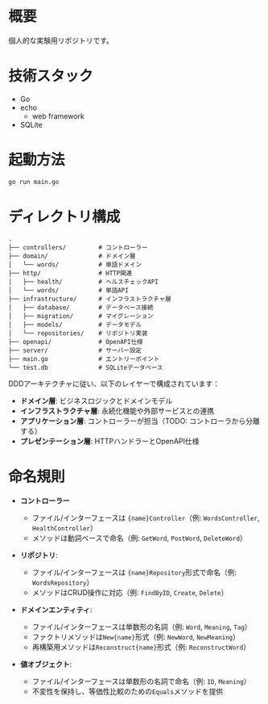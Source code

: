 # 概要
個人的な実験用リポジトリです。

# 技術スタック

- Go
- echo
  - web framework
- SQLite

# 起動方法

```bash
go run main.go
```

# ディレクトリ構成

```
.
├── controllers/         # コントローラー
├── domain/              # ドメイン層
│   └── words/           # 単語ドメイン
├── http/                # HTTP関連
│   ├── health/          # ヘルスチェックAPI
│   └── words/           # 単語API
├── infrastructure/      # インフラストラクチャ層
│   ├── database/        # データベース接続
│   ├── migration/       # マイグレーション
│   ├── models/          # データモデル
│   └── repositories/    # リポジトリ実装
├── openapi/             # OpenAPI仕様
├── server/              # サーバー設定
├── main.go              # エントリーポイント
└── test.db              # SQLiteデータベース
```

DDDアーキテクチャに従い、以下のレイヤーで構成されています：
- **ドメイン層**: ビジネスロジックとドメインモデル
- **インフラストラクチャ層**: 永続化機能や外部サービスとの連携
- **アプリケーション層**: コントローラーが担当（TODO: コントローラから分離する）
- **プレゼンテーション層**: HTTPハンドラーとOpenAPI仕様

# 命名規則

- **コントローラー**
  - ファイル/インターフェースは `{name}Controller`（例: `WordsController`, `HealthController`）
  - メソッドは動詞ベースで命名（例: `GetWord`, `PostWord`, `DeleteWord`）

- **リポジトリ**: 
  - ファイル/インターフェースは `{name}Repository`形式で命名（例: `WordsRepository`）
  - メソッドはCRUD操作に対応（例: `FindByID`, `Create`, `Delete`）

- **ドメインエンティティ**: 
  - ファイル/インターフェースは単数形の名詞（例: `Word`, `Meaning`, `Tag`）
  - ファクトリメソッドは`New{name}`形式（例: `NewWord`, `NewMeaning`）
  - 再構築用メソッドは`Reconstruct{name}`形式（例: `ReconstructWord`）

- **値オブジェクト**:
  - ファイル/インターフェースは単数形の名詞で命名（例: `ID`, `Meaning`）
  - 不変性を保持し、等価性比較のための`Equals`メソッドを提供

